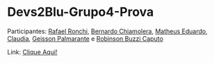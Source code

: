 # Devs2Blu-Grupo4-Prova

Participantes: [Rafael Ronchi](https://github.com/RafaelRonchi), [Bernardo Chiamolera](https://github.com/bchiamolera), [Matheus Eduardo](https://github.com/Buggyes), [Claudia](https://github.com/corecl4ud), [Geisson Palmarante](https://github.com/gpalmarante) e [Robinson Buzzi Caputo](https://github.com/rbcaputo)

Link: [Clique Aqui!](https://rafaelronchi.github.io/Devs2Blu-Grupo4-Prova/Ryori/html/home/index.html)
